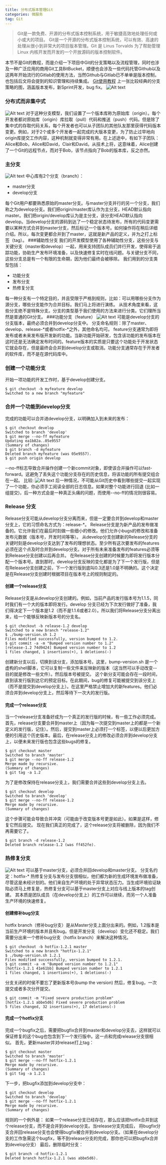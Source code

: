 ```yaml
---
title: 分布式版本管理Git
categories: 微服务
tag: Git
---
```

> Git是一款免费、开源的分布式版本控制系统，用于敏捷高效地处理任何或小或大的项目。
Git是一个开源的分布式版本控制系统，可以有效、高速的处理从很小到非常大的项目版本管理。Git 是 Linus Torvalds 为了帮助管理 Linux 内核开发而开发的一个开放源码的版本控制软件。

<!--more-->
本节不是Git的教程，而是介绍一下项目中Git的分支策略以及流程管理，同时也涉及一种广泛应用的商用Git工具BitBucket，顺便也会涉及一些代码托管Github以及这两年开始流行的Gitlab的使用方法，当然Github与Gitlab已不单单是版本控制，也包括后文将会提到的知识管理和持续集成。
[Git使用教程](http://www.liaoxuefeng.com/wiki/0013739516305929606dd18361248578c67b8067c8c017b000)
上一张比较经典的分支策略的图，涵盖版本发布，新Sprint开发，bug fix。
![Alt text](/css/images/branches.png)
### 分布式而非集中式
![Alt text](/css/images/distributed.png)
对于这种分支模型，我们设置了一个版本库称为原始库（origin）。每个开发者都对原始库（origin）库拉取（pull）代码和推送（push）代码。但是除了集中式的存取代码关系，每个开发者也可以从子团队的其他队友那里获得代码版本变更。例如，对于2个或多个开发者一起完成的大版本变更，为了防止过早地向origin库提交工作内容，这种机制就变得非常有用。在上述途中，有如下子团队：Alice和Bob，Alice和David，Clair和David。从技术上将，这意味着，Alice创建了一个Git的远程节点，而对于Bob，该节点指向了Bob的版本库，反之亦然。
### 主分支
![Alt text](/css/images/main.png)
中心库有2个分支（branch）：
- master分支
- develop分支

每个Git用户都要熟悉原始的master分支。与master分支并行的另一个分支，我们称之为develop分支。我们把origin/master库认作为主分支，HEAD默认指向master。我们把origin/develop库认为是主分支，该分支HEAD默认指向develop。当develop分支的源码到达了一个稳定状态待发布，所有的代码变更需要以某种方式合并到master分支，然后标记一个版本号。如何操作将在稍后详细介绍。所以，每次变更都合并到了master，这就是新产品的定义，并为之打上标签（tag）。
###辅助性分支
我们的开发模型使用了各种辅助性分支，这些分支与关键分支（master和develop）一起，用来支持团队成员们并行开发，使得易于追踪功能，协助生产发布环境准备，以及快速修复实时在线问题。与关键分支不同，这些分支总是有一个有限的生命期，因为他们最终会被移除。
我们用到的分支类型包括：
- 功能分支
- 发布分支
- 热修复分支

每一种分支有一个特定目的，并且受限于严格到规则，比如：可以用哪些分支作为源分支，哪些分支能作为合并目标。我们马上将进行演练。
从技术角度来看，这些分支绝不是特殊分支。分支的类型基于我们使用的方法来进行分类。它们理所当然是普通的Git分支。
###功能分支（feature）
![Alt text](/css/images/feature.png)
可能是develop分支的分支版本，最终必须合并到develop分支中。
分支命名规则：除了master、develop、release-*或者hotfix-*之外，其他命名均可。
feature分支通常为即将发布或者未来发布版开发新的功能。当新功能开始研发，包含该功能的发布版本在这时还是无法确定发布时间的。feature版本的实质是只要这个功能处于开发状态它就会存在，但是最终会合并到develop分支或取消。功能分支通常存在于开发者的软件库，而不是在源代码库中。
### 创建一个功能分支
开始一项功能的开发工作时，基于develop创建分支。
```
$ git checkout -b myfeature develop
Switched to a new branch "myfeature"
```
### 合并一个功能到develop分支
完成的功能可以合并进develop分支，以明确加入到未来的发布：
```
$ git checkout develop
Switched to branch 'develop'
$ git merge --no-ff myfeature
Updating ea1b82a..05e9557
(Summary of changes)
$ git branch -d myfeature
Deleted branch myfeature (was 05e9557).
$ git push origin develop
```
--no-ff标志导致合并操作创建一个新commit对象，即使该合并操作可以fast-forward。这避免了丢失这个功能分支存在的历史信息，将该功能的所有提交组合在一起。 比较:
![Alt text](/css/images/merge.png)
后一种情况，不可能从Git历史中看到哪些提交一起实现了一个功能，你必须手工阅读全部的日志信息。如果对整个功能进行回退 (比如一组提交)，后一种方式会是一种真正头痛的问题，而使用--no-ff的情况则很容易。
### Release 分支
Release分支可能从develop分支分离而来，但是一定要合并到develop和master分支上，它的习惯命名方式为：release-*。
Release分支是为新产品的发布做准备的。它允许我们在最后时刻做一些细小的修改。他们允许小bugs的修改和准备发布元数据（版本号，开发时间等等）。
从develop分支创建新的Release分支的关键时刻是develop分支达到了发布的理想状态。至少所有这次要发布的features必须在这个点及时合并到develop分支。对于所有未来准备发布的features必须等到Release分支创建以后再合并。
在Release分支创建的时候要为即将发行版本分配一个版本号。直到那时，develop分支反映的变化都是为了下一个发行版，但是在Release分支创建之前，下一个发行版到底叫0.3还是1.0是不明确的。这个决定是在Release分支创建时根据项目在版本号上的规则制定的。
#### 创建一个release分支
Release分支是从develop分支创建的。例如，当前产品的发行版本号为1.1.5，同时我们有一个大的版本即将发行。develop 分支已经为下次发行做好了准备，我们得决定下一个版本是1.2（而不是1.1.6或者2.0）。所以我们将Release分支分离出来，给一个能够反映新版本号的分支名。
```
$ git checkout -b release-1.2 develop
Switched to a new branch "release-1.2"
$ ./bump-version.sh 1.2
Files modified successfully, version bumped to 1.2.
$ git commit -a -m "Bumped version number to 1.2"
[release-1.2 74d9424] Bumped version number to 1.2
1 files changed, 1 insertions(+), 1 deletions(-)
```
创建新分支以后，切换到该分支，添加版本号。这里，bump-version.sh 是一个虚构的shell脚本，它可以复制一些文件来反映新的版本（这当然可以手动改变--目的就是修改一些文件）。然后版本号被提交。
这个新分支可能会存在一段时间，直到该发行版到达它的预定目标。在此期间，bug的修复可能被提交到该分支上（而不是提交到develop分支上）。在这里严格禁止增加大的新features。他们必须合并到develop分支上，然后等待下一次大的发行版。
#### 完成一个release分支
当一个release分支准备好成为一个真正的发行版的时候，有一些工作必须完成。首先，release分支要合并到master上（因为每一次提交到master上的都是一个新定义的发行版，记住）。然后，提交到master上必须打一个标签，以便以后更加方便的引用这个历史版本。最后，在release分支上的修改必须合并到develop分支上，以便未来发行版也包含这些bugs的修复。
```
$ git checkout master
Switched to branch 'master'
$ git merge --no-ff release-1.2
Merge made by recursive.
(Summary of changes)
$ git tag -a 1.2
```
为了是修改保持在release分支上，我们需要合并这些到develop分支上去。
```
$ git checkout develop
Switched to branch 'develop'
$ git merge --no-ff release-1.2
Merge made by recursive.
(Summary of changes)
```
这个步骤可能会导致合并冲突（可能由于改变版本号更是如此）。如果是这样，修复它然后提交。
现在我们真正的完成了，这个release分支将被删除，因为我们不再需要它了。
```
$ git branch -d release-1.2
Deleted branch release-1.2 (was ff452fe).
```
### 热修复分支
![Alt text](/css/images/hotfix.png)
可以基于master分支，必须合并回develop和master分支。
分支名约定：hotfix-*
热修复分支与发布分支很相似，他们都为新的生成环境发布做准备，尽管这是未经计划的。他们来自生产环境的处于异常状态压力。当生成环境验证缺陷必须马上修复是，热修复分支可以基于master分支上对应与线上版本的tag创建。
其本质是团队成员（在develop分支上）的工作可以继续，而另一个人准备生产环境的快速修复。
#### 创建修补bug分支
hotfix branch（修补bug分支）是从Master分支上面分出来的。例如，1.2版本是当前生产环境的版本并且有bug。但是开发分支（develop）变化还不稳定。我们需要分出来一个修补bug分支（hotfix branch）来解决这种情况。
```
$ git checkout -b hotfix-1.2.1 master
Switched to a new branch "hotfix-1.2.1"
$ ./bump-version.sh 1.2.1
Files modified successfully, version bumped to 1.2.1.
$ git commit -a -m "Bumped version number to 1.2.1"
[hotfix-1.2.1 41e61bb] Bumped version number to 1.2.1
1 files changed, 1 insertions(+), 1 deletions(-)
```
分支关闭的时侯不要忘了更新版本号(bump the version)
然后，修复bug，一次提交或者多次分开提交。
```
$ git commit -m "Fixed severe production problem"
[hotfix-1.2.1 abbe5d6] Fixed severe production problem
5 files changed, 32 insertions(+), 17 deletions(-)
```
#### 完成一个hotfix分支
完成一个bugfix之后，需要把bugfix合并到master和develop分支去，这样就可以保证修复的这个bug也包含到下一个发行版中。这一点和完成release分支很相似。
首先，更新master并对release打上tag：
```
$ git checkout master
Switched to branch 'master'
$ git merge --no-ff hotfix-1.2.1
Merge made by recursive.
(Summary of changes)
$ git tag -a 1.2.1
```
下一步，把bugfix添加到develop分支中：
```
$ git checkout develop
Switched to branch 'develop'
$ git merge --no-ff hotfix-1.2.1
Merge made by recursive.
(Summary of changes)
```
规则的一个例外是： 如果一个release分支已经存在，那么应该把hotfix合并到这个release分支，而不是合并到develop分支。当release分支完成后， 将bugfix分支合并回release分支也会使得bugfix被合并到develop分支。（如果在develop分支的工作急需这个bugfix，等不到release分支的完成，那你也可以把bugfix合并到develop分支）
最后，删除临时分支：
```
$ git branch -d hotfix-1.2.1
Deleted branch hotfix-1.2.1 (was abbe5d6).
```